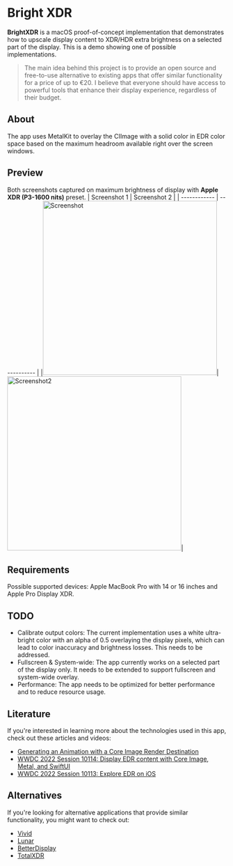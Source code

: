 # Bright XDR 
__BrightXDR__ is a macOS proof-of-concept implementation that demonstrates how to upscale display content to XDR/HDR extra brightness on a selected part of the display. This is a demo showing one of possible implementations.

> The main idea behind this project is to provide an open source and free-to-use alternative to existing apps that offer similar functionality for a price of up to &euro;20. I believe that everyone should have access to powerful tools that enhance their display experience, regardless of their budget.

## About 
The app uses MetalKit to overlay the CIImage with a solid color in EDR color space based on the maximum headroom available right over the screen windows.

## Preview 
Both screenshots captured on maximum brightness of display with __Apple XDR (P3-1600 nits)__ preset.
| Screenshot 1 | Screenshot 2 |
| ------------ | ------------ |
|<img src="https://user-images.githubusercontent.com/21260939/228224887-3da133cf-8495-4c90-ac3d-536ba51a4f53.jpg" alt="Screenshot" width="400">|<img src="https://user-images.githubusercontent.com/21260939/228225471-c4d97fcf-30e1-470d-9f18-f10768cb2a58.jpg" alt="Screenshot2" width="400">|

## Requirements
Possible supported devices: Apple MacBook Pro with 14 or 16 inches and Apple Pro Display XDR.

## TODO
- Calibrate output colors: The current implementation uses a white ultra-bright color with an alpha of 0.5 overlaying the display pixels, which can lead to color inaccuracy and brightness losses. This needs to be addressed.
- Fullscreen & System-wide: The app currently works on a selected part of the display only. It needs to be extended to support fullscreen and system-wide overlay.
- Performance: The app needs to be optimized for better performance and to reduce resource usage.

## Literature

If you're interested in learning more about the technologies used in this app, check out these articles and videos:
- [Generating an Animation with a Core Image Render Destination](https://developer.apple.com/documentation/coreimage/generating_an_animation_with_a_core_image_render_destination)
- [WWDC 2022 Session 10114: Display EDR content with Core Image, Metal, and SwiftUI](https://developer.apple.com/videos/play/wwdc2022/10114/)
- [WWDC 2022 Session 10113: Explore EDR on iOS](https://developer.apple.com/videos/play/wwdc2022/10113/)

## Alternatives

If you're looking for alternative applications that provide similar functionality, you might want to check out:
- [Vivid](https://www.getvivid.app/)
- [Lunar](https://github.com/alin23/Lunar)
- [BetterDisplay](https://github.com/waydabber/BetterDisplay)
- [TotalXDR](https://junebytes.com/totalxdr)
